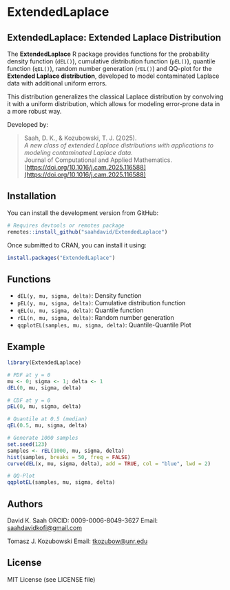 
# ExtendedLaplace

## ExtendedLaplace: Extended Laplace Distribution

The **ExtendedLaplace** R package provides functions for the probability density function (`dEL()`), cumulative distribution function (`pEL()`), quantile function (`qEL()`), random number generation (`rEL()`) and QQ-plot for the **Extended Laplace distribution**, developed to model contaminated Laplace data with additional uniform errors.

This distribution generalizes the classical Laplace distribution by convolving it with a uniform distribution, which allows for modeling error-prone data in a more robust way.

Developed by: 

> Saah, D. K., & Kozubowski, T. J. (2025).  
> *A new class of extended Laplace distributions with applications to modeling contaminated Laplace data*.  
> Journal of Computational and Applied Mathematics.  
> [https://doi.org/10.1016/j.cam.2025.116588](https://doi.org/10.1016/j.cam.2025.116588)


## Installation

You can install the development version from GitHub:

```r
# Requires devtools or remotes package
remotes::install_github("saahdavid/ExtendedLaplace")
```

Once submitted to CRAN, you can install it using:

```r
install.packages("ExtendedLaplace")
```

## Functions

* `dEL(y, mu, sigma, delta)`: Density function
* `pEL(y, mu, sigma, delta)`: Cumulative distribution function
* `qEL(u, mu, sigma, delta)`: Quantile function
* `rEL(n, mu, sigma, delta)`: Random number generation
* `qqplotEL(samples, mu, sigma, delta)`: Quantile-Quantile Plot

## Example

```r
library(ExtendedLaplace)

# PDF at y = 0
mu <- 0; sigma <- 1; delta <- 1
dEL(0, mu, sigma, delta)

# CDF at y = 0
pEL(0, mu, sigma, delta)

# Quantile at 0.5 (median)
qEL(0.5, mu, sigma, delta)

# Generate 1000 samples
set.seed(123)
samples <- rEL(1000, mu, sigma, delta)
hist(samples, breaks = 50, freq = FALSE)
curve(dEL(x, mu, sigma, delta), add = TRUE, col = "blue", lwd = 2)

# QQ-Plot 
qqplotEL(samples, mu, sigma, delta)
```

## Authors

David K. Saah
ORCID: 0009-0006-8049-3627
Email: [saahdavidkofi@gmail.com](mailto:saahdavidkofi@gmail.com)


Tomasz J. Kozubowski
Email: [tkozubow@unr.edu](mailto:tkozubow@unr.edu)


## License

MIT License (see LICENSE file)

